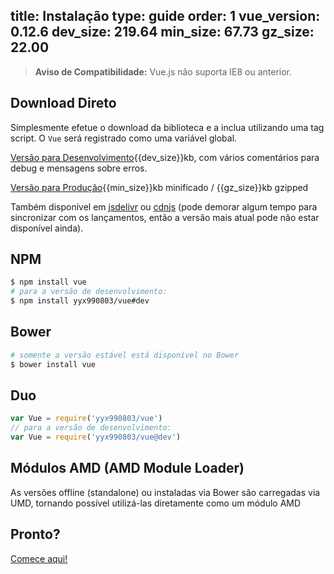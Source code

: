 title: Instalação
type: guide
order: 1
vue_version: 0.12.6
dev_size: 219.64
min_size: 67.73
gz_size: 22.00
---

> **Aviso de Compatibilidade:** Vue.js não suporta IE8 ou anterior.

## Download Direto

Simplesmente efetue o download da biblioteca e a inclua utilizando uma tag script. O `Vue` será registrado como uma variável global.

<div id="downloads">
<a class="button" href="https://raw.github.com/yyx990803/vue/{{vue_version}}/dist/vue.js" download>Versão para Desenvolvimento</a><span class="light info">{{dev_size}}kb, com vários comentários para debug e mensagens sobre erros.</span>

<a class="button" href="https://raw.github.com/yyx990803/vue/{{vue_version}}/dist/vue.min.js" download>Versão para Produção</a><span class="light info">{{min_size}}kb minificado / {{gz_size}}kb gzipped</span>
</div>

Também disponível em [jsdelivr](//cdn.jsdelivr.net/vue/{{vue_version}}/vue.min.js) ou [cdnjs](//cdnjs.cloudflare.com/ajax/libs/vue/{{vue_version}}/vue.min.js) (pode demorar algum tempo para sincronizar com os lançamentos, então a versão mais atual pode não estar disponível ainda).

## NPM

``` bash
$ npm install vue
# para a versão de desenvolvimento:
$ npm install yyx990803/vue#dev
```

## Bower

``` bash
# somente a versão estável está disponível no Bower
$ bower install vue
```

## Duo

```js
var Vue = require('yyx990803/vue')
// para a versão de desenvolvimento:
var Vue = require('yyx990803/vue@dev')
```

## Módulos AMD (AMD Module Loader)

As versões offline (standalone) ou instaladas via Bower são carregadas via UMD, tornando possível utilizá-las diretamente como um módulo AMD

## Pronto?

[Comece aqui!](/guide/)

